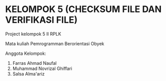# KELOMPOK 5 (CHECKSUM FILE DAN VERIFIKASI FILE)

Project kelompok 5 II RPLK 

Mata kuliah Pemrogramman Berorientasi Obyek  

Anggota Kelompok:  
1. Farras Ahmad Naufal 
2. Muhammad Novrizal Ghiffari 
3. Salsa Alma'ariz
